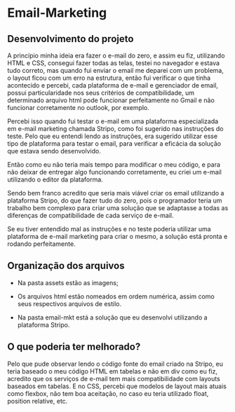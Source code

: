 # Email-Marketing

## Desenvolvimento do projeto

A princípio minha ideia era fazer o e-mail do zero, e assim eu fiz, utilizando HTML e CSS, consegui fazer todas as telas, testei no navegador e estava tudo correto, mas quando fui enviar o email me deparei com um problema, o layout ficou com um erro na estrutura, então fui verificar o que tinha acontecido e percebi, cada plataforma de e-mail e gerenciador de email, possui particularidade nos seus critérios de compatibilidade, um determinado arquivo html pode funcionar perfeitamente no Gmail e não funcionar corretamente no outlook, por exemplo.

Percebi isso quando fui testar o e-mail em uma plataforma especializada em e-mail marketing chamada Stripo, como foi sugerido nas instruções do teste.
Pelo que eu entendi lendo as instruções, era sugerido utilizar esse tipo de plataforma para testar o email, para verificar a eficácia da solução que estava sendo desenvolvido.

Então como eu não teria mais tempo para modificar o meu código, e para não deixar de entregar algo funcionando corretamente,  eu criei um e-mail utilizando o editor da plataforma.

Sendo bem franco acredito que seria mais viável criar os email utilizando a plataforma Stripo, do que fazer tudo do zero, pois o programador teria um trabalho bem complexo para criar uma solução que se adaptasse a todas as diferenças de compatibilidade de cada serviço de e-mail.

Se eu tiver entendido mal as instruções e no teste poderia utilizar uma plataforma de e-mail marketing para criar o mesmo, a solução está pronta e rodando perfeitamente.
 
## Organização dos arquivos

* Na pasta assets estão as imagens;

* Os arquivos html estão nomeados em ordem numérica, assim como seus respectivos arquivos de estilo.

* Na pasta email-mkt está a solução que eu desenvolvi utilizando a plataforma Stripo.
 
## O que poderia ter melhorado?

Pelo que pude observar lendo o código fonte do email criado na Stripo, eu teria baseado o meu código HTML em tabelas e não em div como eu fiz, acredito que os serviços de e-mail tem mais compatibilidade com layouts baseados em tabelas. E no CSS, percebi que modelos de layout mais atuais como flexbox, não tem boa aceitação, no caso eu teria utilizado float, position relative, etc.

